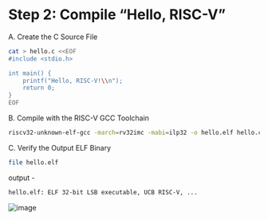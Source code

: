 # Step 2: Compile “Hello, RISC-V”
A. Create the C Source File
```bash
cat > hello.c <<EOF
#include <stdio.h>

int main() {
    printf("Hello, RISC-V!\\n");
    return 0;
}
EOF
```
 B. Compile with the RISC-V GCC Toolchain
```bash
riscv32-unknown-elf-gcc -march=rv32imc -mabi=ilp32 -o hello.elf hello.c
```
C. Verify the Output ELF Binary
```bash
file hello.elf
```
output -
```bash
hello.elf: ELF 32-bit LSB executable, UCB RISC-V, ...
```
![image](https://github.com/user-attachments/assets/02dce972-af3f-4fdd-a784-acec8fead833)
